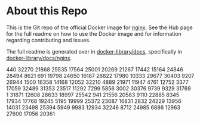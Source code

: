 # About this Repo

This is the Git repo of the official Docker image for [nginx](https://registry.hub.docker.com/_/nginx/). See the
Hub page for the full readme on how to use the Docker image and for information
regarding contributing and issues.

The full readme is generated over in [docker-library/docs](https://github.com/docker-library/docs),
specifically in [docker-library/docs/nginx](https://github.com/docker-library/docs/tree/master/nginx).

440
32270
21868
25535
17564
25001
20269
21267
17442
15164
24846
28494
8621
691
19798
24650
16187
28822
17980
10333
29677
30403
9207
26944
1500
16358
14168
12052
32210
4889
21971
11947
4761
12752
3377
17059
32489
31353
23517
11292
7299
5856
3002
30376
9739
9329
31769
1
31871
12608
28633
18997
25542
941
21556
20583
9110
22885
8345
17934
17768
19245
5195
19999
25372
23687
16831
2832
24229
13956
14031
23498
25394
5949
9983
12934
32246
8712
24985
6886
12963
27600
17056
20361
